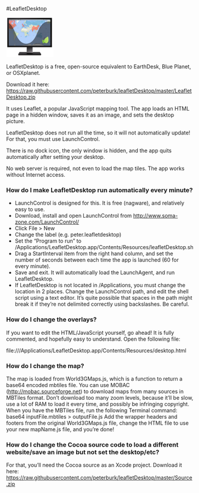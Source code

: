 #LeafletDesktop

<img class="aligncenter" alt="LeafletDesktop Logo" src="https://raw.githubusercontent.com/peterburk/leafletDesktop/master/LeafletDesktopIcon.png" width="128">

LeafletDesktop is a free, open-source equivalent to EarthDesk, Blue Planet, or OSXplanet.

Download it here:
https://raw.githubusercontent.com/peterburk/leafletDesktop/master/LeafletDesktop.zip


It uses Leaflet, a popular JavaScript mapping tool. The app loads an HTML page in a hidden window, saves it as an image, and sets the desktop picture.

LeafletDesktop does not run all the time, so it will not automatically update! For that, you must use LaunchControl.

There is no dock icon, the only window is hidden, and the app quits automatically after setting your desktop.

No web server is required, not even to load the map tiles. The app works without Internet access.


### How do I make LeafletDesktop run automatically every minute? 
- LaunchControl is designed for this. It is free (nagware), and relatively easy to use.
- Download, install and open LaunchControl from http://www.soma-zone.com/LaunchControl/
- Click File > New
- Change the label (e.g. peter.leafletdesktop)
- Set the “Program to run” to /Applications/LeafletDesktop.app/Contents/Resources/leafletDesktop.sh
- Drag a StartInterval item from the right hand column, and set the number of seconds between each time the app is launched (60 for every minute).
- Save and exit. It will automatically load the LaunchAgent, and run LeafletDesktop.
- If LeafletDesktop is not located in /Applications, you must change the location in 2 places. Change the LaunchControl path, and edit the shell script using a text editor. It’s quite possible that spaces in the path might break it if they’re not delimited correctly using backslashes. Be careful.

### How do I change the overlays?

If you want to edit the HTML/JavaScript yourself, go ahead! It is fully commented, and hopefully easy to understand. Open the following file:

file:///Applications/LeafletDesktop.app/Contents/Resources/desktop.html


### How do I change the map?

The map is loaded from World3GMaps.js, which is a function to return a base64 encoded mbtiles file. You can use MOBAC (http://mobac.sourceforge.net) to download maps from many sources in MBTiles format. Don’t download too many zoom levels, because it’ll be slow, use a lot of RAM to load it every time, and possibly be infringing copyright. When you have the MBTiles file, run the following Terminal command:
base64 inputFile.mbtiles > outputFile.js
Add the wrapper headers and footers from the original World3GMaps.js file, change the HTML file to use your new mapName.js file, and you’re done!


### How do I change the Cocoa source code to load a different website/save an image but not set the desktop/etc?

For that, you’ll need the Cocoa source as an Xcode project. Download it here:
https://raw.githubusercontent.com/peterburk/leafletDesktop/master/Source.zip
